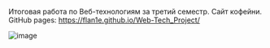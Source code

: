 Итоговая работа по Веб-технологиям за третий семестр. Сайт кофейни.
GitHub pages:
              https://flan1e.github.io/Web-Tech_Project/

![image](https://github.com/user-attachments/assets/d3567af4-406f-4f88-b693-776932d9413d)
